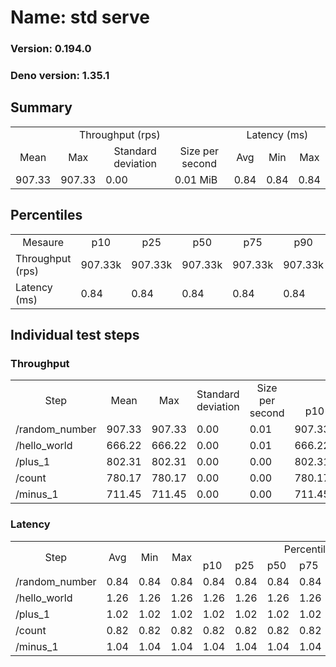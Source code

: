 # Name: std serve 
  
  ### Version: 0.194.0
  ### Deno version: 1.35.1

## Summary
<table>
<tr>
    <td align="center" colspan="4">Throughput (rps)</td>
    <td align="center" colspan="3">Latency (ms)</td>
</tr>
<tr>
    <td align="center">Mean</td>
    <td align="center">Max</td>
    <td align="center">Standard deviation</td>
    <td align="center">Size per second</td>
    <td align="center">Avg</td>
    <td align="center">Min</td>
    <td align="center">Max</td>
</tr>
<tr>
    <td>907.33</td>
    <td>907.33</td>
    <td>0.00</td>
    <td>0.01 MiB</td>
    <td>0.84</td>
    <td>0.84</td>
    <td>0.84</td>
</tr>
</table>

## Percentiles

<table>
<tr>
  <td align="center">Mesaure</td>
  <td align="center">p10</td>
  <td align="center">p25</td>
  <td align="center">p50</td>
  <td align="center">p75</td>
  <td align="center">p90</td>
  <td align="center">p95</td>
  <td align="center">p99</td>
</tr>
<tr>
  <td>Throughput (rps)</td>
  <td>907.33k</td>
  <td>907.33k</td>
  <td>907.33k</td>
  <td>907.33k</td>
  <td>907.33k</td>
  <td>907.33k</td>
  <td>907.33k</td>
</tr>
<tr>
  <td>Latency (ms)</td>
  <td>0.84</td>
  <td>0.84</td>
  <td>0.84</td>
  <td>0.84</td>
  <td>0.84</td>
  <td>0.84</td>
  <td>0.84</td>
</tr>
</table>

## Individual test steps

### Throughput

<table>
<tr>
  <td align="center" rowspan="2">Step</td>
  <td align="center" rowspan="2">Mean</td>
  <td align="center" rowspan="2">Max</td>
  <td align="center" rowspan="2">Standard deviation</td>
  <td align="center" rowspan="2">Size per second</td>
  <td align="center" colspan="7">Percentiles</td>
</tr>
<tr>
  <!-- still Step -->
  <!-- still Mean -->
  <!-- still Max -->
  <!-- still Standard deviation -->
  <!-- still Size per second -->
  <td align="center">p10</td>
  <td align="center">p25</td>
  <td align="center">p50</td>
  <td align="center">p75</td>
  <td align="center">p90</td>
  <td align="center">p95</td>
  <td align="center">p99</td>
</tr>
<tr>
  <td>/random_number</td>
  <td>907.33</td>
  <td>907.33</td>
  <td>0.00</td>
  <td>0.01</td>
  <td>907.33k</td>
  <td>907.33k</td>
  <td>907.33k</td>
  <td>907.33k</td>
  <td>907.33k</td>
  <td>907.33k</td>
  <td>907.33k</td>
</tr><tr>
  <td>/hello_world</td>
  <td>666.22</td>
  <td>666.22</td>
  <td>0.00</td>
  <td>0.01</td>
  <td>666.22k</td>
  <td>666.22k</td>
  <td>666.22k</td>
  <td>666.22k</td>
  <td>666.22k</td>
  <td>666.22k</td>
  <td>666.22k</td>
</tr><tr>
  <td>/plus_1</td>
  <td>802.31</td>
  <td>802.31</td>
  <td>0.00</td>
  <td>0.00</td>
  <td>802.31k</td>
  <td>802.31k</td>
  <td>802.31k</td>
  <td>802.31k</td>
  <td>802.31k</td>
  <td>802.31k</td>
  <td>802.31k</td>
</tr><tr>
  <td>/count</td>
  <td>780.17</td>
  <td>780.17</td>
  <td>0.00</td>
  <td>0.00</td>
  <td>780.17k</td>
  <td>780.17k</td>
  <td>780.17k</td>
  <td>780.17k</td>
  <td>780.17k</td>
  <td>780.17k</td>
  <td>780.17k</td>
</tr><tr>
  <td>/minus_1</td>
  <td>711.45</td>
  <td>711.45</td>
  <td>0.00</td>
  <td>0.00</td>
  <td>711.45k</td>
  <td>711.45k</td>
  <td>711.45k</td>
  <td>711.45k</td>
  <td>711.45k</td>
  <td>711.45k</td>
  <td>711.45k</td>
</tr></table>

### Latency

<table>
<tr>
  <td align="center" rowspan="2">Step</td>
  <td align="center" rowspan="2">Avg</td>
  <td align="center" rowspan="2">Min</td>
  <td align="center" rowspan="2">Max</td>
  <td align="center" colspan="7">Percentiles</td>
</tr>
<tr>
  <!-- still Avg -->
  <!-- still Min -->
  <!-- still Max -->
  <td>p10</td>
  <td>p25</td>
  <td>p50</td>
  <td>p75</td>
  <td>p90</td>
  <td>p95</td>
  <td>p99</td>
</tr>
<tr>
  <td>/random_number</td>
  <td>0.84</td>
  <td>0.84</td>
  <td>0.84</td>
  <td>0.84</td>
  <td>0.84</td>
  <td>0.84</td>
  <td>0.84</td>
  <td>0.84</td>
  <td>0.84</td>
  <td>0.84</td>
</tr><tr>
  <td>/hello_world</td>
  <td>1.26</td>
  <td>1.26</td>
  <td>1.26</td>
  <td>1.26</td>
  <td>1.26</td>
  <td>1.26</td>
  <td>1.26</td>
  <td>1.26</td>
  <td>1.26</td>
  <td>1.26</td>
</tr><tr>
  <td>/plus_1</td>
  <td>1.02</td>
  <td>1.02</td>
  <td>1.02</td>
  <td>1.02</td>
  <td>1.02</td>
  <td>1.02</td>
  <td>1.02</td>
  <td>1.02</td>
  <td>1.02</td>
  <td>1.02</td>
</tr><tr>
  <td>/count</td>
  <td>0.82</td>
  <td>0.82</td>
  <td>0.82</td>
  <td>0.82</td>
  <td>0.82</td>
  <td>0.82</td>
  <td>0.82</td>
  <td>0.82</td>
  <td>0.82</td>
  <td>0.82</td>
</tr><tr>
  <td>/minus_1</td>
  <td>1.04</td>
  <td>1.04</td>
  <td>1.04</td>
  <td>1.04</td>
  <td>1.04</td>
  <td>1.04</td>
  <td>1.04</td>
  <td>1.04</td>
  <td>1.04</td>
  <td>1.04</td>
</tr></table>